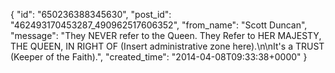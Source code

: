  {
   "id": "650236388345630",
   "post_id": "462493170453287_490962517606352",
   "from_name": "Scott Duncan",
   "message": "They NEVER refer to the Queen. They Refer to HER MAJESTY, THE QUEEN, IN RIGHT OF (Insert administrative zone here).\n\nIt's a TRUST (Keeper of the Faith).",
   "created_time": "2014-04-08T09:33:38+0000"
 }
